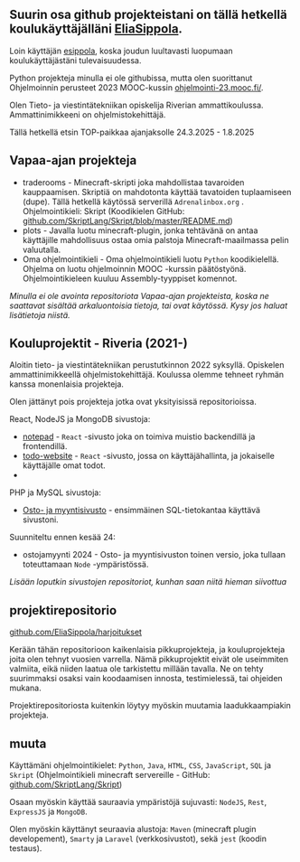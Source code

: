 ## Suurin osa github projekteistani on tällä hetkellä koulukäyttäjälläni [EliaSippola](https://github.com/EliaSippola).
Loin käyttäjän [esippola](https://github.com/esippola), koska joudun luultavasti luopumaan koulukäyttäjästäni tulevaisuudessa.

Python projekteja minulla ei ole githubissa, mutta olen suorittanut Ohjelmoinnin perusteet 2023 MOOC-kussin [ohjelmointi-23.mooc.fi/](https://ohjelmointi-23.mooc.fi/).

Olen Tieto- ja viestintätekniikan opiskelija Riverian ammattikoulussa. Ammattinimikkeeni on ohjelmistokehittäjä. 

Tällä hetkellä etsin TOP-paikkaa ajanjaksolle 24.3.2025 - 1.8.2025

## Vapaa-ajan projekteja
- traderooms - Minecraft-skripti joka mahdollistaa tavaroiden kauppaamisen. Skriptiä on mahdotonta käyttää tavatoiden tuplaamiseen (dupe). Tällä hetkellä käytössä serverillä `Adrenalinbox.org` . Ohjelmointikieli: Skript (Koodikielen GitHub: [github.com/SkriptLang/Skript/blob/master/README.md](https://github.com/SkriptLang/Skript/blob/master/README.md))
- plots - Javalla luotu minecraft-plugin, jonka tehtävänä on antaa käyttäjille mahdollisuus ostaa omia palstoja Minecraft-maailmassa pelin valuutalla.
- Oma ohjelmointikieli - Oma ohjelmointikieli luotu `Python` koodikielellä. Ohjelma on luotu ohjelmoinnin MOOC -kurssin päätöstyönä. Ohjelmointikieleen kuuluu Assembly-tyyppiset komennot.

*Minulla ei ole avointa repositoriota Vapaa-ajan projekteista, koska ne saattavat sisältää arkaluontoisia tietoja, tai ovat käytössä. Kysy jos haluat lisätietoja niistä.*

## Kouluprojektit - Riveria (2021-)
Aloitin tieto- ja viestintätekniikan perustutkinnon 2022 syksyllä. Opiskelen ammattinimikkeellä ohjelmistokehittäjä. Koulussa olemme tehneet ryhmän kanssa monenlaisia projekteja.

Olen jättänyt pois projekteja jotka ovat yksityisissä repositorioissa.

React, NodeJS ja MongoDB sivustoja:
- [notepad](https://github.com/EliaSippola/muistio_24) - `React` -sivusto joka on toimiva muistio backendillä ja frontendillä.
- [todo-website](https://github.com/EliaSippola/todo-website) - `React` -sivusto, jossa on käyttäjähallinta, ja jokaiselle käyttäjälle omat todot.
- 

PHP ja MySQL sivustoja:
- [Osto- ja myyntisivusto](https://github.com/EliaSippola/ostojamyynti2023) - ensimmäinen SQL-tietokantaa käyttävä sivustoni.

Suunniteltu ennen kesää 24:
- ostojamyynti 2024 - Osto- ja myyntisivuston toinen versio, joka tullaan toteuttamaan `Node` -ympäristössä.

*Lisään loputkin sivustojen repositoriot, kunhan saan niitä hieman siivottua*

## projektirepositorio

[github.com/EliaSippola/harjoitukset](https://github.com/EliaSippola/harjoitukset)

Kerään tähän repositorioon kaikenlaisia pikkuprojekteja, ja kouluprojekteja joita olen tehnyt vuosien varrella. Nämä pikkuprojektit eivät ole useimmiten valmiita, eikä niiden laatua ole tarkistettu millään tavalla. Ne on tehty suurimmaksi osaksi vain koodaamisen innosta, testimielessä, tai ohjeiden mukana.

Projektirepositoriosta kuitenkin löytyy myöskin muutamia laadukkaampiakin projekteja.

## muuta

Käyttämäni ohjelmointikielet:
`Python`, `Java`, `HTML`, `CSS`, `JavaScript`, `SQL` ja `Skript` (Ohjelmointikieli minecraft servereille - GitHub: [github.com/SkriptLang/Skript](https://github.com/SkriptLang/Skript/blob/master/README.md))

Osaan myöskin käyttää sauraavia ympäristöjä sujuvasti:
`NodeJS`, `Rest`, `ExpressJS` ja `MongoDB`.

Olen myöskin käyttänyt seuraavia alustoja:
`Maven` (minecraft plugin developement), `Smarty` ja `Laravel` (verkkosivustot), sekä `jest` (koodin testaus).
